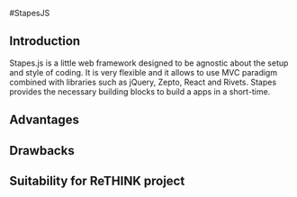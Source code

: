 #StapesJS

## Introduction
Stapes.js is a little web framework designed to be agnostic about the setup and style of coding. It is very flexible and it allows to use MVC paradigm combined with libraries such as jQuery, Zepto, React and Rivets.
Stapes provides the necessary building blocks to build a apps in a short-time.

## Advantages

## Drawbacks

## Suitability for ReTHINK project
